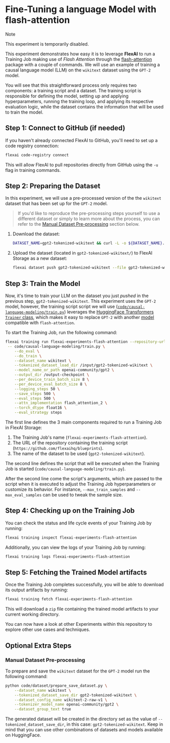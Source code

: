 # Fine-Tuning a language Model with flash-attention

> [!NOTE]
> This experiment is temporarily disabled.

This experiment demonstrates how easy it is to leverage **FlexAI** to run a Training Job making use of _Flash Attention_ through the [flash-attention](https://github.com/Dao-AILab/flash-attention) package with a couple of commands. We will use an example of training a causal language model (LLM) on the `wikitext` dataset using the `GPT-2` model.

You will see that this straightforward process only requires two components: a training script and a dataset. The training script is responsible for defining the model, setting up and applying hyperparameters, running the training loop, and applying its respective evaluation logic, while the dataset contains the information that will be used to train the model.

## Step 1: Connect to GitHub (if needed)

If you haven't already connected FlexAI to GitHub, you'll need to set up a code registry connection:

```bash
flexai code-registry connect
```

This will allow FlexAI to pull repositories directly from GitHub using the `-u` flag in training commands.

## Step 2: Preparing the Dataset

In this experiment, we will use a pre-processed version of the the `wikitext` dataset that has been set up for the `GPT-2` model.

> If you'd like to reproduce the pre-processing steps yourself to use a different dataset or simply to learn more about the process, you can refer to the [Manual Dataset Pre-processing](#manual-dataset-pre-processing) section below.

1. Download the dataset:

    ```bash
    DATASET_NAME=gpt2-tokenized-wikitext && curl -L -o ${DATASET_NAME}.zip "https://bucket-docs-samples-99b3a05.s3.eu-west-1.amazonaws.com/${DATASET_NAME}.zip" && unzip ${DATASET_NAME}.zip && rm ${DATASET_NAME}.zip
    ```

1. Upload the dataset (located in `gpt2-tokenized-wikitext/`) to FlexAI Storage as a new dataset:

    ```bash
    flexai dataset push gpt2-tokenized-wikitext --file gpt2-tokenized-wikitext
    ```

## Step 3: Train the Model

Now, it's time to train your LLM on the dataset you just _pushed_ in the previous step, `gpt2-tokenized-wikitext`. This experiment uses the `GPT-2` model, however, the training script script we will use ([`code/causal-language-modeling/train.py`](../../code/causal-language-modeling/train.py)) leverages the [HuggingFace Transformers `Trainer` class](https://huggingface.co/docs/transformers/en/trainer), which makes it easy to replace `GPT-2` with another [model](https://huggingface.co/docs/text-generation-inference/en/conceptual/flash_attention) compatible with `flash-attention`.

To start the Training Job, run the following command:

```bash
flexai training run flexai-experiments-flash-attention --repository-url https://github.com/flexaihq/blueprints --dataset gpt2-tokenized-wikitext --requirements-path code/causal-language-modeling/requirements-flash-attn.txt \
 -- code/causal-language-modeling/train.py \
    --do_eval \
    --do_train \
    --dataset_name wikitext \
    --tokenized_dataset_load_dir /input/gpt2-tokenized-wikitext \
    --model_name_or_path openai-community/gpt2 \
    --output_dir /output-checkpoint \
    --per_device_train_batch_size 8 \
    --per_device_eval_batch_size 8 \
    --logging_steps 50 \
    --save_steps 500 \
    --eval_steps 500 \
    --attn_implementation flash_attention_2 \
    --torch_dtype float16 \
    --eval_strategy steps
```

The first line defines the 3 main components required to run a Training Job in FlexAI Storage:

1. The Training Job's name (`flexai-experiments-flash-attention`).
1. The URL of the repository containing the training script (`https://github.com/flexaihq/blueprints`).
1. The name of the dataset to be used (`gpt2-tokenized-wikitext`).

The second line defines the script that will be executed when the Training Job is started (`code/causal-language-modeling/train.py`).

After the second line come the script's arguments, which are passed to the script when it is executed to adjust the Training Job hyperparameters or customize its behavior. For instance, `--max_train_samples` and `--max_eval_samples` can be used to tweak the sample size.

## Step 4: Checking up on the Training Job

You can check the status and life cycle events of your Training Job by running:

```bash
flexai training inspect flexai-experiments-flash-attention
```

Additionally, you can view the logs of your Training Job by running:

```bash
flexai training logs flexai-experiments-flash-attention
```

## Step 5: Fetching the Trained Model artifacts

Once the Training Job completes successfully, you will be able to download its output artifacts by running:

```bash
flexai training fetch flexai-experiments-flash-attention
```

This will download a `zip` file containing the trained model artifacts to your current working directory.

You can now have a look at other Experiments within this repository to explore other use cases and techniques.

## Optional Extra Steps

### Manual Dataset Pre-processing

To prepare and save the `wikitext` dataset for the `GPT-2` model run the following command:

```bash
python code/dataset/prepare_save_dataset.py \
    --dataset_name wikitext \
    --tokenized_dataset_save_dir gpt2-tokenized-wikitext \
    --dataset_config_name wikitext-2-raw-v1 \
    --tokenizer_model_name openai-community/gpt2 \
    --dataset_group_text true
```

The generated dataset will be created in the directory set as the value of `--tokenized_dataset_save_dir`, in this case: `gpt2-tokenized-wikitext`.
Keep in mind that you can use other combinations of datasets and models available on HuggingFace.
